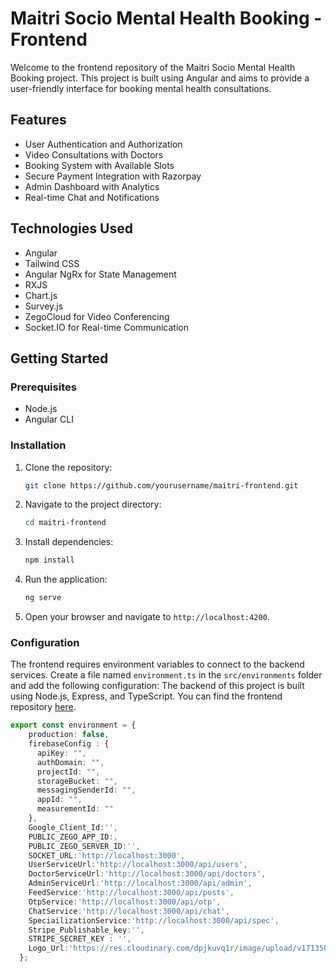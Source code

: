 # Maitri Socio Mental Health Booking - Frontend

Welcome to the frontend repository of the Maitri Socio Mental Health Booking project. This project is built using Angular and aims to provide a user-friendly interface for booking mental health consultations.

## Features

- User Authentication and Authorization
- Video Consultations with Doctors
- Booking System with Available Slots
- Secure Payment Integration with Razorpay
- Admin Dashboard with Analytics
- Real-time Chat and Notifications

## Technologies Used

- Angular
- Tailwind CSS
- Angular NgRx for State Management
- RXJS
- Chart.js
- Survey.js
- ZegoCloud for Video Conferencing
- Socket.IO for Real-time Communication

## Getting Started

### Prerequisites

- Node.js
- Angular CLI

### Installation

1. Clone the repository:
    ```sh
    git clone https://github.com/yourusername/maitri-frontend.git
    ```

2. Navigate to the project directory:
    ```sh
    cd maitri-frontend
    ```

3. Install dependencies:
    ```sh
    npm install
    ```

4. Run the application:
    ```sh
    ng serve
    ```

5. Open your browser and navigate to `http://localhost:4200`.

### Configuration

The frontend requires environment variables to connect to the backend services. Create a file named `environment.ts` in the `src/environments` folder and add the following configuration:
The backend of this project is built using Node.js, Express, and TypeScript. You can find the frontend repository [here](https://github.com/Krishnadas-N/Maitri-Socio-Doctor-Booking-Website-Backend-.git).

```typescript
export const environment = {
    production: false,
    firebaseConfig : {
      apiKey: "",
      authDomain: "",
      projectId: "",
      storageBucket: "",
      messagingSenderId: "",
      appId: "",
      measurementId: ""
    },
    Google_Client_Id:'',
    PUBLIC_ZEGO_APP_ID:,
    PUBLIC_ZEGO_SERVER_ID:'',
    SOCKET_URL:'http://localhost:3000',
    UserServiceUrl:'http://localhost:3000/api/users',
    DoctorServiceUrl:'http://localhost:3000/api/doctors',
    AdminServiceUrl:'http://localhost:3000/api/admin',
    FeedService:'http://localhost:3000/api/posts',
    OtpService:'http://localhost:3000/api/otp',
    ChatService:'http://localhost:3000/api/chat',
    SpeciailizationService:'http://localhost:3000/api/spec',
    Stripe_Publishable_key:'',
    STRIPE_SECRET_KEY : '',
    Logo_Url:'https://res.cloudinary.com/dpjkuvq1r/image/upload/v1713504711/Maitri-Project/pjk1dkhxnelixo9vtoiv.jpg'
  };


